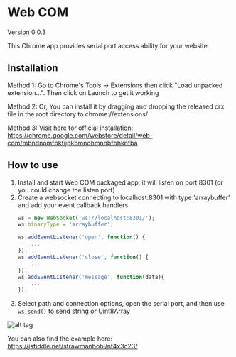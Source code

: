 # Web COM
Version 0.0.3

This Chrome app provides serial port access ability for your website

## Installation

Method 1: Go to Chrome's Tools -> Extensions then click "Load unpacked extension...". Then click on Launch to get it working

Method 2: Or, You can install it by dragging and dropping the released crx file in the root directory to chrome://extensions/

Method 3: Visit here for official installation: https://chrome.google.com/webstore/detail/web-com/mbndnomfbkfijpkbmnohmnnbfbhknfba

## How to use

1. Install and start Web COM packaged app, it will listen on port 8301 (or you could change the listen port)
2. Create a websocket connecting to localhost:8301 with type 'arraybuffer' and add your event callback handlers
    ```javascript
    ws = new WebSocket('ws://localhost:8301/');
    ws.binaryType = 'arraybuffer';

    ws.addEventListener('open', function() {
        ...
    });
    ws.addEventListener('close', function() {
        ...
    });
    ws.addEventListener('message', function(data){
        ...
    });
    ```
3. Select path and connection options, open the serial port, and then use ```ws.send()``` to send string or Uint8Array 

![alt tag](https://github.com/strawmanbobi/web-com/blob/master/src/example/screen_cap.png)

You can also find the example here:
https://jsfiddle.net/strawmanbobi/nt4x3c23/
